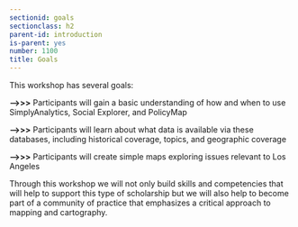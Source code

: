 ```yaml
---
sectionid: goals
sectionclass: h2
parent-id: introduction
is-parent: yes
number: 1100
title: Goals
---
```


This workshop has several goals:

**-->>>** Participants will gain a basic understanding of how and when to use SimplyAnalytics, Social Explorer, and PolicyMap  


**-->>>** Participants will learn about what data is available via these databases, including historical coverage, topics, and geographic coverage  


**-->>>** Participants will create simple maps exploring issues relevant to Los Angeles


Through this workshop we will not only build skills and competencies that will help to support this type of scholarship but we will also help to become part of a community of practice that emphasizes a critical approach to mapping and cartography. 
 


